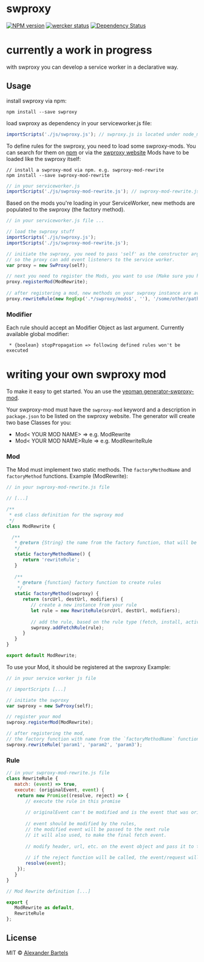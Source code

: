 # swproxy 
[![NPM version][npm-image]][npm-url] [![wercker status](https://app.wercker.com/status/60a2d039560adbf52b7b1467b49fdc7a/m/master "wercker status")](https://app.wercker.com/project/bykey/60a2d039560adbf52b7b1467b49fdc7a)
[![Dependency Status][daviddm-image]][daviddm-url]

# currently a work in progress

with swproxy you can develop a service worker in a declarative way.


## Usage

install swproxy via npm:
```shell
npm install --save swproxy
```

load swproxy as dependency in your serviceworker.js file:
```javascript
importScripts('./js/swproxy.js'); // swproxy.js is located under node_modules/swproxy/dist/swproxy.js
```

To define rules for the swproxy, you need to load some swproxy-mods.
You can search for them on [npm](https://www.npmjs.com/search?q=swproxy) or via the [swproxy website](http://www.alexanderbartels.com/swproxy-www)
Mods have to be loaded like the swproxy itself:

```shell
// install a swproxy-mod via npm. e.g. swproxy-mod-rewrite
npm install --save swproxy-mod-rewrite
```

```javascript
// in your serviceworker.js
importScripts('./js/swproxy-mod-rewrite.js'); // swproxy-mod-rewrite.js is located under node_modules/swproxy-mod-rewrite/dist/swproxy-mod-rewrite.js
```


Based on the mods you're loading in your ServiceWorker, new methods are populated to the swproxy (the factory method).
```javascript
// in your serviceworker.js file ...

// load the swproxy stuff
importScripts('./js/swproxy.js');
importScripts('./js/swproxy-mod-rewrite.js'); 

// initiate the swproxy, you need to pass 'self' as the constructor argument, 
// so the proxy can add event listeners to the service worker.
var proxy = new SwProxy(self);

// next you need to register the Mods, you want to use (Make sure you have loaded them via 'importScripts(...)'
proxy.registerMod(ModRewrite);
 
// after registering a mod, new methods on your swproxy instance are available. e.g. 'rewriteRule(...)'
proxy.rewriteRule(new RegExp('.*/swproxy/mods$', ''), '/some/other/path', {});
```

### Modifier
Each rule should accept an Modifier Object as last argument.
Currently available global modifier:
```
 * {boolean} stopPropagation => following defined rules won't be executed
```

# writing your own swproxy mod

To make it easy to get started. You an use the [yeoman generator-swproxy-mod](https://www.npmjs.com/package/generator-swproxy-mod).

Your swproxy-mod must have the `swproxy-mod` keyword and a description in `package.json` to be listed on the swproxy website.
The generator will create two base Classes for you:
  * Mod< YOUR MOD NAME>  => e.g. ModRewrite 
  * Mod< YOUR MOD NAME>Rule => e.g. ModRewriteRule

### Mod

The Mod must implement two static methods. The `factoryMethodName` and `factoryMethod` functions.
Example (ModRewrite):
```javascript
// in your swproxy-mod-rewrite.js file

// [...]

/**
 * es6 class definition for the swproxy mod
 */
class ModRewrite {

  /**
   * @return {String} the name from the factory function, that will be populated at the swproxy isntance.
   */
   static factoryMethodName() {
      return 'rewriteRule';
   }
   
   /**
    * @return {function} factory function to create rules
    */
   static factoryMethod(swproxy) {
      return (srcUrl, destUrl, modifiers) {
         // create a new instance from your rule
         let rule = new RewriteRule(srcUrl, destUrl, modifiers);
         
         // add the rule, based on the rule type (fetch, install, activate) to the swproxy instance
         swproxy.addFetchRule(rule);
      }
   }
}

export default ModRewrite;
```

To use your Mod, it should be registered at the swproxy
Example:
```javascript
// in your service worker js file

// importScripts [...]

// initiate the swproxy
var swproxy = new SwProxy(self);

// register your mod
swproxy.registerMod(ModRewrite);

// after registering the mod, 
// the factory function with name from the `factoryMethodName` function can be used to define rules
swproxy.rewriteRule('param1', 'param2', 'param3');
```

### Rule
```javascript
// in your swproxy-mod-rewrite.js file
class RewriteRule {
   match: (event) => true,
   execute: (originalEvent, event) {
    return new Promise((resolve, reject) => {
       // execute the rule in this promise
       
       // originalEvent can't be modified and is the event that was originally fired by the service worker
        
       // event should be modified by the rules,
       // the modified event will be passed to the next rule
       // it will also used, to make the final fetch event.
        
       // modify header, url, etc. on the event object and pass it to the resolve function
        
       // if the reject function will be called, the event/request will be canceled with an Error 
       resolve(event);
    });
   }
}

// Mod Rewrite definition [...]

export {
   ModRewrite as default,
   RewriteRule
};
```

## License

MIT © [Alexander Bartels](http://www.alexanderbartels.com)

[npm-image]: https://badge.fury.io/js/swproxy.svg
[npm-url]: https://npmjs.org/package/swproxy
[daviddm-image]: https://david-dm.org/alexanderbartels/swproxy.svg?theme=shields.io
[daviddm-url]: https://david-dm.org/alexanderbartels/swproxy

